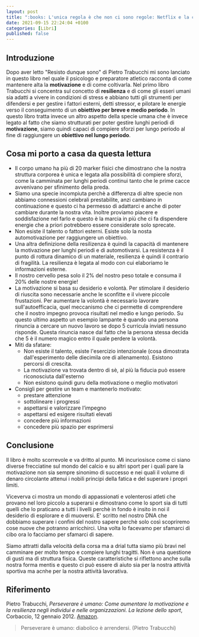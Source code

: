```yaml
---
layout: post
title: ":books: L'unica regola è che non ci sono regole: Netflix e la cultura della reinvenzione (Hastings, Meyer, Caraffini)"
date: 2021-09-15 22:24:04 +0100
categories: [Libri]
published: false
---
```

## Introduzione
Dopo aver letto "Resisto dunque sono" di Pietro Trabucchi mi sono lanciato in questo libro nel quale il psicologo e preparatore atletico racconta di come mantenere alta la **motivazione** e di come coltivarla.
Nel primo libro Trabucchi si concentra sul concetto di **resilienza** e di come gli esseri umani sia adatti a vivere in condizioni di stress e abbiano tutti gli strumenti per difendersi e per gestire i fattori esterni, detti stressor, e pilotare le energie verso il conseguimento di un **obiettivo per breve e medio periodo**.
In questo libro tratta invece un altro aspetto della specie umana che è invece legato al fatto che siamo strutturati per poter gestire lunghi periodi di **motivazione**, siamo quindi capaci di compiere sforzi per lungo periodo al fine di raggiungere un **obiettivo nel lungo periodo**.

## Cosa mi porto a casa da questa lettura

- Il corpo umano ha più di 20 marker fisici che dimostrano che la nostra struttura corporea è unica e legata alla possibilità di compiere sforzi, come la camminata per lunghi periodi continui tanto che le prime cacce avvenivano per sfinimento della preda.
- Siamo una specie incompiuta perchè a differenza di altre specie non abbiamo connessioni celebrali prestabilite, anzi cambiano in continuazione e questo ci ha permesso di adattarci e anche di poter cambiare durante la nostra vita. Inoltre proviamo piacere e soddisfazione nel farlo e questo è la marcia in più che ci fa dispendere energie che a priori potrebbero essere considerate solo sprecate.
- Non esiste il talento o fattori esterni. Esiste solo la nosta automotivazione per raggiungere un obiettivo.
- Una altra definizione della resilizenza è quindi la capacità di mantenere la motivazione per lunghi periodi e di automotivarsi. La resistenza è il punto di rottura dinamico di un materiale, resilienza è quindi il contrario di fragilità. La resilienza è legata al modo con cui elaboriamo le informazioni esterne.
- Il nostro cervello pesa solo il 2% del nostro peso totale e consuma il 20% delle nostre energie!
- La motivazione si basa su desiderio e volontà. Per stimolare il desiderio di riuscita sono necessarie anche le sconfitte e il vivere piccole frustazioni. Per aumentare la volontà è necessario lavorare sull'autoefficacia, quel meccanismo che ci permette di comprendere che il nostro impegno provoca risultati nel medio e lungo periodo. Su questo ultimo aspetto un esempio lampante è quando una persona rinuncia a cercare un nuovo lavoro se dopo 5 curricula inviati nessuno risponde. Questa rinuncia nasce dal fatto che la persona stessa decida che 5 è il numero magico entro il quale perdere la volontà.
- Miti da sfatare:
  - Non esiste il talento, esiste l'esercizio intenzionale (cosa dimostrata dall'esperimento delle diecimila ore di allenamento). Esistono percorsi di crescita.
  - La motivazione va trovata dentro di sè, al più la fiducia può essere riconosciuta dall'esterno
  - Non esistono quindi guru della motivazione o meglio motivatori
- Consigli per gestire un team e mantenerlo motivato:
  - prestare attenzione
  - sottolineare i progressi
  - aspettarsi e valorizzare l’impegno
  - aspettarsi ed esigere risultati elevati
  - concedere più informazioni
  - concedere più spazio per esprimersi

## Conclusione

Il libro è molto scorrevole e va dritto al punto. Mi incuriosisce come ci siano diverse frecciatine sul mondo del calcio e su altri sport per i quali pare la motivazione non sia sempre sinonimo di successo e nei quali il volume di denaro circolante attenui i nobili principi della fatica e del superare i propri limiti.

Viceverva ci mostra un mondo di appassionati e volenterosi atleti che provano nel loro piccolo a superarsi e dimostrano come lo sport sia di tutti quelli che lo praticano a tutti i livelli perchè in fondo è insito in noi il desiderio di esplorare e di muoversi. E' scritto nel nostro DNA che dobbiamo superare i confini del nostro sapere perchè solo così scopriremo cose nuove che potranno arricchirci. Una volta lo facevamo per sfamarci di cibo ora lo facciamo per sfamarci di sapere.

Siamo attratti dalla velocità della corsa ma a drial tutta siamo più bravi nel camminare per molto tempo e compiere lunghi tragitti. Non è una questione di gusti ma di struttura fisica. Queste caratteristiche si riflettono anche sulla nostra forma mentis e questo ci può essere di aiuto sia per la nostra attività sportiva ma acnhe per la nostra attività lavorativa.

## Riferimento

Pietro Trabucchi, _Perseverare è umano: Come aumentare la motivazione e la resilienza negli individui e nelle organizzazioni. La lezione dello sport_, Corbaccio, 12 gennaio 2012. [Amazon](https://www.amazon.it/Perseverare-umano-motivazione-resilienza-organizzazioni-ebook/dp/B006WLOORQ/ref=tmm_kin_swatch_0?_encoding=UTF8&qid=1629662219&sr=8-1).

> Perseverare è umano: diabolico è arrendersi. (Pietro Trabucchi)
